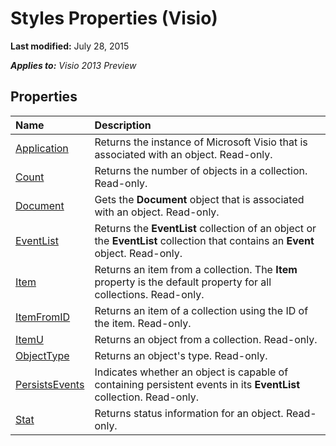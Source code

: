
# Styles Properties (Visio)

 **Last modified:** July 28, 2015

 _**Applies to:** Visio 2013 Preview_

## Properties



|**Name**|**Description**|
|:-----|:-----|
| [Application](57986be2-ccb6-3a90-11df-7e92849f659d.md)|Returns the instance of Microsoft Visio that is associated with an object. Read-only.|
| [Count](fbce264a-e16c-6235-7fed-025f36e867ab.md)|Returns the number of objects in a collection. Read-only.|
| [Document](9a6191d7-f77a-1df9-a969-06c6bc740735.md)|Gets the  **Document** object that is associated with an object. Read-only.|
| [EventList](f8e7a7b2-25a3-6761-b39d-423a93a75834.md)|Returns the  **EventList** collection of an object or the **EventList** collection that contains an **Event** object. Read-only.|
| [Item](ab7c481e-b594-2295-8546-801fb2706594.md)|Returns an item from a collection. The  **Item** property is the default property for all collections. Read-only.|
| [ItemFromID](a132a3eb-2c2e-0f44-dcf1-709221e719a7.md)|Returns an item of a collection using the ID of the item. Read-only.|
| [ItemU](aefd2bff-79b3-03a0-1ca5-88294962f46e.md)|Returns an object from a collection. Read-only.|
| [ObjectType](7798c16a-490d-da04-90d1-fca2705e2633.md)|Returns an object's type. Read-only.|
| [PersistsEvents](eccd6a0d-8666-6a45-d431-f872bc4cdacd.md)|Indicates whether an object is capable of containing persistent events in its  **EventList** collection. Read-only.|
| [Stat](6cf112eb-c964-0892-c550-2db088055d35.md)|Returns status information for an object. Read-only.|
